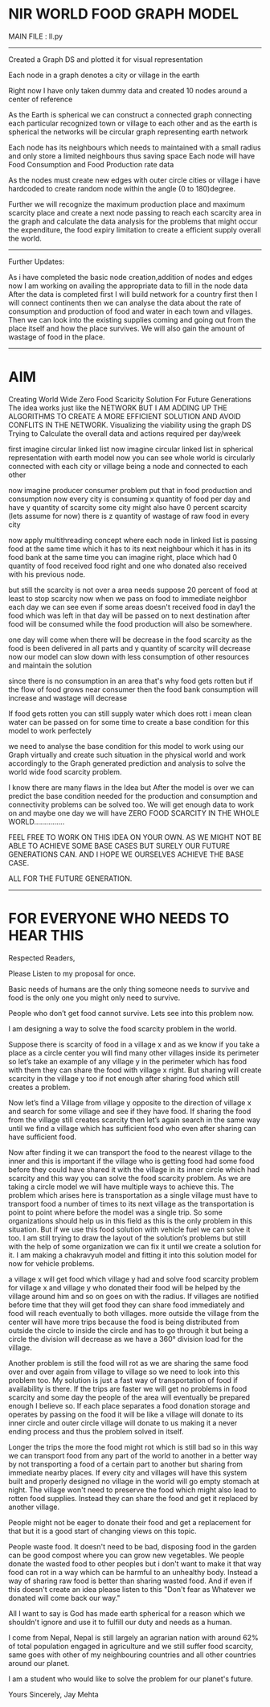 # NIR WORLD FOOD GRAPH MODEL


MAIN FILE : ll.py

----------------------------

Created a Graph DS and plotted it for visual representation

Each node in a graph denotes a city or village in the earth

Right now I have only taken dummy data and created 10 nodes around a center of reference

As the Earth is spherical we can construct a connected graph connecting each particular recognized town or village to each other
and as the earth is spherical the networks will be circular graph representing earth network

Each node has its neighbours which needs to maintained with a small radius and only store a limited neighbours thus saving space
Each node will have Food Consumption and Food Production rate data

As the nodes must create new edges with outer circle cities or village i have hardcoded to create random node within the angle (0 to 180)degree.

Further we will recognize the maximum production place and maximum scarcity place and create a next node passing to reach each scarcity area in the graph and calculate the data analysis for the problems that might occur
the expenditure, the food expiry limitation to create a efficient supply overall the world.

-----------------------------

Further Updates:

As i have completed the basic node creation,addition of nodes and edges now I am working on availing the appropriate data to fill in the node data
After the data is completed first I will build network for a country first
then I will connect continents
then we can analyse the data about the rate of consumption and production of food and water in each town and villages.
Then we can look into the existing supplies coming and going out from the place itself and how the place survives.
We will also gain the amount of wastage of food in the place.

----------------------------------

# AIM

Creating World Wide Zero Food Scaricity Solution For Future Generations
The idea works just like the NETWORK BUT I AM ADDING UP THE ALGORITHMS TO CREATE A MORE EFFICIENT SOLUTION AND AVOID CONFLITS IN THE NETWORK.
Visualizing the viability using the graph DS
Trying to Calculate the overall data and actions required per day/week

first imagine circular linked list
now imagine circular linked list in spherical representation with earth model
now you can see whole world is circularly connected with each city or village being a node and connected to each other

now imagine producer consumer problem
put that in food production and consumption
now every city is consuming x quantity of food per day and have y quantity of scarcity
some city might also have 0 percent scarcity (lets assume for now)
there is z quantity of wastage of raw food in every city

now apply multithreading concept where each node in linked list is passing food at the same time which it has to its next neighbour which it has in its food bank at the same time
you can imagine right, place which had 0 quantity of food received food right and one who donated also received with his previous node.

but still the scarcity is not over 
a area needs suppose 20 percent of food at least to stop scarcity
now when we pass on food to immediate neighbor each day we can see even if some areas doesn't received food in day1 the food which was left in that day will be passed on to next destination
after food will be consumed while the food production will also be somewhere.

one day will come when there will be decrease in the food scarcity as the food is been delivered in all parts and y quantity of scarcity will decrease now our model can slow down with less consumption of other resources and maintain the solution

since there is no consumption in an area that's why food gets rotten but if the flow of food grows near consumer then the food bank consumption will increase and wastage will decrease

If food gets rotten you can still supply water which does rott i mean clean water can be passed on for some time to create a base condition for this model to work perfectely

we need to analyse the base condition for this model to work using our Graph virtually and create such situation in the physical world and work accordingly to the Graph generated prediction and analysis to solve the world wide food scarcity problem.

I know there are many flaws in the Idea but After the model is over we can predict the base condition needed for the production and consumption and connectivity problems can be solved too. We will get enough data to work on and maybe one day we will have ZERO FOOD SCARCITY IN THE WHOLE WORLD...............

FEEL FREE TO WORK ON THIS IDEA ON YOUR OWN.
AS WE MIGHT NOT BE ABLE TO ACHIEVE SOME BASE CASES BUT SURELY OUR FUTURE GENERATIONS CAN.
AND I HOPE WE OURSELVES ACHIEVE THE BASE CASE.

ALL FOR THE FUTURE GENERATION.

---------------------------------------
# FOR EVERYONE WHO NEEDS TO HEAR THIS

Respected Readers, 
 
Please Listen to my proposal for once. 
 
Basic needs of humans are the only thing someone needs to survive and food is the only one you might 
only need to survive. 
 
People who don’t get food cannot survive. 
Lets see into this problem now. 
 
I am designing a way to solve the food scarcity problem in the world. 
 
Suppose there is scarcity of food in a village x and as we know if you take a place as a circle center you 
will find many other villages inside its perimeter so let’s take an example of any village y in the perimeter 
which has food with them they can share the food with village x right. But sharing will create scarcity in 
the village y too if not enough after sharing food which still creates a problem. 
 
Now let’s find a Village from village y opposite to the direction of village x and search for some village and
see if they have food. 
If sharing the food from the village still creates scarcity then let’s again search in the same way until we 
find a village which has sufficient food who even after sharing can have sufficient food. 
 
Now after finding it we can transport the food to the nearest village to the inner and this is important if the 
village who is getting food had some food before they could have shared it with the village in its inner 
circle which had scarcity and this way you can solve the food scarcity problem. As we are taking a circle 
model we will have multiple ways to achieve this. 
The problem which arises here is transportation as a single village must have to transport food a number 
of times to its next village as the transportation is point to point where before the model was a single trip. 
So some organizations should help us in this field as this is the only problem in this situation. But if we 
use this food solution with vehicle fuel we can solve it too. I am still trying to draw the layout of the 
solution’s problems but still with the help of some organization we can fix it until we create a solution for it.
I am making a chakravyuh model and fitting it into this solution model for now for vehicle problems. 
 
a village x will get food which village y had and solve food scarcity problem for village x and village y who 
donated their food will be helped by the village around him and so on goes on with the radius. If villages 
are notified before time that they will get food they can share food immediately and food will reach 
eventually to both villages. 
more outside the village from the center will have more trips because the food is being distributed from 
outside the circle to inside the circle and has to go through it but being a circle the division will decrease 
as we have a 360° division load for the village. 
 
Another problem is still the food will rot as we are sharing the same food over and over again from village 
to village so we need to look into this problem too. My solution is just a fast way of transportation of food if
availability is there. If the trips are faster we will get no problems in food scarcity and some day the people
of the area will eventually be prepared enough I believe so. If each place separates a food donation 
storage and operates by passing on the food it will be like a village will donate to its inner circle and outer 
circle village will donate to us making it a never ending process and thus the problem solved in itself. 
 
Longer the trips the more the food might rot which is still bad so in this way we can transport food from 
any part of the world to another in a better way by not transporting a food of a certain part to another but 
sharing from immediate nearby places. If every city and villages will have this system built and properly 
designed no village in the world will go empty stomach at night. The village won't need to preserve the 
food which might also lead to rotten food supplies. Instead they can share the food and get it replaced by 
another village. 
 
People might not be eager to donate their food and get a replacement for that but it is a good start of 
changing views on this topic. 
 
People waste food. It doesn't need to be bad, disposing food in the garden can be good compost where 
you can grow new vegetables. 
We people donate the wasted food to other peoples but i don't want to make it that way food can rot in a 
way which can be harmful to an unhealthy body. Instead a way of sharing raw food is better than sharing 
wasted food. And if even if this doesn't create an idea please listen to this "Don't fear as Whatever we 
donated will come back our way." 
 
All I want to say is God has made earth spherical for a reason which we shouldn't ignore and use it to 
fulfill our duty and needs as a human. 
 
I come from Nepal, Nepal is still largely an agrarian nation with around 62% of total population engaged in
agriculture and we still suffer food scarcity, same goes with other of my neighbouring countries and all 
other countries around our planet. 
 
I am a student who would like to solve the problem for our planet's future.
 
Yours Sincerely, 
Jay Mehta
